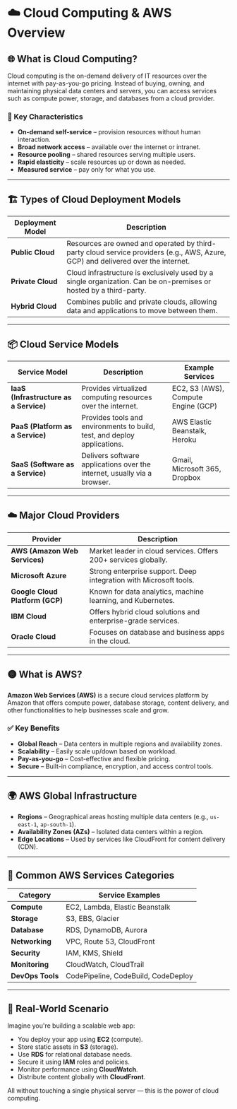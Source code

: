 # ☁️ Cloud Computing & AWS Overview

## 🌐 What is Cloud Computing?

Cloud computing is the on-demand delivery of IT resources over the internet with pay-as-you-go pricing. Instead of buying, owning, and maintaining physical data centers and servers, you can access services such as compute power, storage, and databases from a cloud provider.

### 🔑 Key Characteristics
- **On-demand self-service** – provision resources without human interaction.
- **Broad network access** – available over the internet or intranet.
- **Resource pooling** – shared resources serving multiple users.
- **Rapid elasticity** – scale resources up or down as needed.
- **Measured service** – pay only for what you use.

---

## 🏗️ Types of Cloud Deployment Models

| Deployment Model | Description |
|------------------|-------------|
| **Public Cloud** | Resources are owned and operated by third-party cloud service providers (e.g., AWS, Azure, GCP) and delivered over the internet. |
| **Private Cloud** | Cloud infrastructure is exclusively used by a single organization. Can be on-premises or hosted by a third-party. |
| **Hybrid Cloud** | Combines public and private clouds, allowing data and applications to move between them. |

---

## 📦 Cloud Service Models

| Service Model | Description | Example Services |
|---------------|-------------|------------------|
| **IaaS (Infrastructure as a Service)** | Provides virtualized computing resources over the internet. | EC2, S3 (AWS), Compute Engine (GCP) |
| **PaaS (Platform as a Service)** | Provides tools and environments to build, test, and deploy applications. | AWS Elastic Beanstalk, Heroku |
| **SaaS (Software as a Service)** | Delivers software applications over the internet, usually via a browser. | Gmail, Microsoft 365, Dropbox |

---

## ☁️ Major Cloud Providers

| Provider | Description |
|----------|-------------|
| **AWS (Amazon Web Services)** | Market leader in cloud services. Offers 200+ services globally. |
| **Microsoft Azure** | Strong enterprise support. Deep integration with Microsoft tools. |
| **Google Cloud Platform (GCP)** | Known for data analytics, machine learning, and Kubernetes. |
| **IBM Cloud** | Offers hybrid cloud solutions and enterprise-grade services. |
| **Oracle Cloud** | Focuses on database and business apps in the cloud. |

---

## 🟡 What is AWS?

**Amazon Web Services (AWS)** is a secure cloud services platform by Amazon that offers compute power, database storage, content delivery, and other functionalities to help businesses scale and grow.

### ✅ Key Benefits
- **Global Reach** – Data centers in multiple regions and availability zones.
- **Scalability** – Easily scale up/down based on workload.
- **Pay-as-you-go** – Cost-effective and flexible pricing.
- **Secure** – Built-in compliance, encryption, and access control tools.

---

## 🌍 AWS Global Infrastructure

- **Regions** – Geographical areas hosting multiple data centers (e.g., `us-east-1`, `ap-south-1`).
- **Availability Zones (AZs)** – Isolated data centers within a region.
- **Edge Locations** – Used by services like CloudFront for content delivery (CDN).

---

## 🔧 Common AWS Services Categories

| Category         | Service Examples                  |
|------------------|-----------------------------------|
| **Compute**      | EC2, Lambda, Elastic Beanstalk    |
| **Storage**      | S3, EBS, Glacier                  |
| **Database**     | RDS, DynamoDB, Aurora             |
| **Networking**   | VPC, Route 53, CloudFront         |
| **Security**     | IAM, KMS, Shield                  |
| **Monitoring**   | CloudWatch, CloudTrail            |
| **DevOps Tools** | CodePipeline, CodeBuild, CodeDeploy |

---

## 📌 Real-World Scenario

Imagine you're building a scalable web app:

- You deploy your app using **EC2** (compute).
- Store static assets in **S3** (storage).
- Use **RDS** for relational database needs.
- Secure it using **IAM** roles and policies.
- Monitor performance using **CloudWatch**.
- Distribute content globally with **CloudFront**.

All without touching a single physical server — this is the power of cloud computing.

